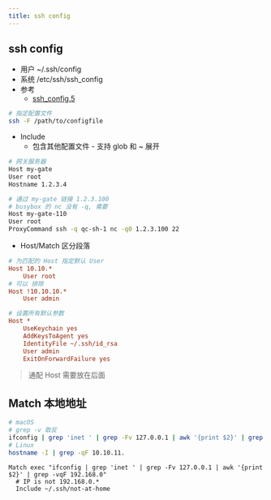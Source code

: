```yaml
---
title: ssh config
---
```


## ssh config

- 用户 ~/.ssh/config
- 系统 /etc/ssh/ssh_config
- 参考
  - [ssh_config.5](https://man7.org/linux/man-pages/man5/ssh_config.5.html)

```bash
# 指定配置文件
ssh -F /path/to/configfile
```

- Include
  - 包含其他配置文件 - 支持 glob 和 ~ 展开

```bash
# 网关服务器
Host my-gate
User root
Hostname 1.2.3.4

# 通过 my-gate 链接 1.2.3.100
# busybox 的 nc 没有 -q, 需要
Host my-gate-110
User root
ProxyCommand ssh -q qc-sh-1 nc -q0 1.2.3.100 22
```

- Host/Match 区分段落

```ini title="通配 Host"
# 为匹配的 Host 指定默认 User
Host 10.10.*
    User root
# 可以 排除
Host !10.10.10.*
    User admin

# 设置所有默认参数
Host *
    UseKeychain yes
    AddKeysToAgent yes
    IdentityFile ~/.ssh/id_rsa
    User admin
    ExitOnForwardFailure yes
```

> 通配 Host 需要放在后面

## Match 本地地址

```bash
# macOS
# grep -v 取反
ifconfig | grep 'inet ' | grep -Fv 127.0.0.1 | awk '{print $2}' | grep -qF 192.168.0.
# Linux
hostname -I | grep -qF 10.10.11.
```

```ssh_config
Match exec "ifconfig | grep 'inet ' | grep -Fv 127.0.0.1 | awk '{print $2}' | grep -vqF 192.168.0"
  # IP is not 192.168.0.*
  Include ~/.ssh/not-at-home
```
